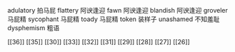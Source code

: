 




adulatory 拍马屁
flattery 阿谀逢迎
fawn 阿谀逢迎
blandish 阿谀逢迎
groveler 马屁精
sycophant 马屁精
toady 马屁精
token 装样子
unashamed 不知羞耻
dysphemism 粗语

[[36]]
[[35]]
[[30]]
[[33]]
[[32]]
[[31]]
[[29]]
[[28]]
[[27]]
[[26]]